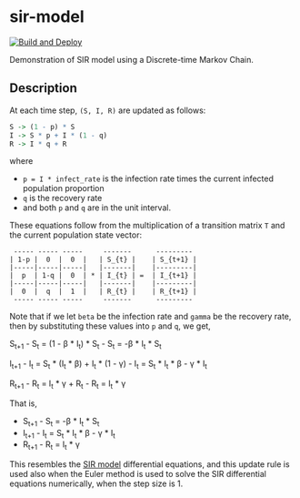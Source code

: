 # sir-model
[![Build and Deploy][ci-img]](https://github.com/luiarthur/sir-model/actions)

Demonstration of SIR model using a Discrete-time Markov Chain.

## Description
At each time step, `(S, I, R)` are updated as follows:

```R
S -> (1 - p) * S
I -> S * p + I * (1 - q)
R -> I * q + R
```

where
- `p = I * infect_rate` is the infection rate times the current infected population proportion
- `q` is the recovery rate
- and both `p` and `q` are in the unit interval.

These equations follow from the multiplication of a transition matrix `T` and the current population state vector:

```
 ----- ----- -----     -------      ---------
| 1-p |  0  |  0  |   | S_{t} |    | S_{t+1} |
|-----|-----|-----|   |-------|    |---------|
|  p  | 1-q |  0  | * | I_{t} | =  | I_{t+1} |
|-----|-----|-----|   |-------|    |---------|
|  0  |  q  |  1  |   | R_{t} |    | R_{t+1} |
 ----- ----- -----     -------      ---------
``` 

Note that if we let `beta` be the infection rate and `gamma` be the recovery
rate, then by substituting these values into `p` and `q`, we get,


S<sub>t+1</sub> - S<sub>t</sub>
= (1 - &beta; * I<sub>t</sub>) * S<sub>t</sub> - S<sub>t</sub>
= -&beta; * I<sub>t</sub> * S<sub>t</sub>

I<sub>t+1</sub> - I<sub>t</sub>
= S<sub>t</sub> * (I<sub>t</sub> * &beta;) + I<sub>t</sub> * (1 - &gamma;) - I<sub>t</sub>
= S<sub>t</sub> * I<sub>t</sub> * &beta; - &gamma; * I<sub>t</sub>

R<sub>t+1</sub> - R<sub>t</sub>
= I<sub>t</sub> * &gamma; + R<sub>t</sub> - R<sub>t</sub>
= I<sub>t</sub> * &gamma;


That is,
- S<sub>t+1</sub> - S<sub>t</sub> = -&beta; * I<sub>t</sub> * S<sub>t</sub>
- I<sub>t+1</sub> - I<sub>t</sub> = S<sub>t</sub> * I<sub>t</sub> * &beta; - &gamma; * I<sub>t</sub>
- R<sub>t+1</sub> - R<sub>t</sub> = I<sub>t</sub> * &gamma;

This resembles the [SIR model][sir-model] differential equations, and this
update rule is used also when the Euler method is used to solve the SIR
differential equations numerically, when the step size is 1.

[ci-img]: https://github.com/luiarthur/sir-model/workflows/Build%20and%20Deploy/badge.svg
[sir-model]: https://en.wikipedia.org/wiki/Compartmental_models_in_epidemiology
